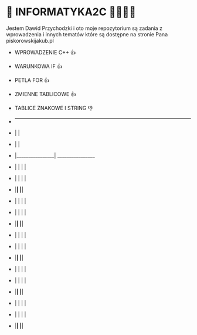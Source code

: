 # 🦼 INFORMATYKA2C 🦼🛬🏬🏬
Jestem Dawid Przychodzki i oto moje repozytorium są zadania z wprowadzenia i innych tematów które są dostępne na stronie Pana piskorowskijakub.pl
- WPROWADZENIE C++ 👍
- WARUNKOWA IF 👍
- PETLA FOR 👍
- ZMIENNE TABLICOWE 👍
- TABLICE ZNAKOWE I STRING 👎
         
         
         
-  ________________
- |                |
- |                |
- |________________|   ________________
- |                |  |                |
- |                |  |                |
- |________________|  |________________|
- |                |  |                |
- |                |  |                |
- |________________|  |________________|
- |                |  |                |
- |                |  |                |
- |________________|  |________________|
- |                |  |                |  
- |                |  |                |
- |________________|  |________________|
- |                |  |                |  
- |                |  |                |
- |________________|  |________________|     
